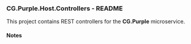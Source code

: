 
### CG.Purple.Host.Controllers - README

This project contains REST controllers for the **CG.Purple** microservice.

#### Notes







